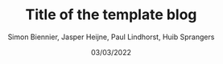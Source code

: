 ---
author: Simon Biennier, Jasper Heijne, Paul Lindhorst, Huib Sprangers
title: "Title of the template blog"
image: "../img/p1_measuring_software/gX_template/cover.png"
date: 03/03/2022
summary: |-
  Summary of our paper
---